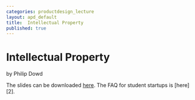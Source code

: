 ```yaml
---
categories: productdesign_lecture
layout: apd_default
title:  Intellectual Property
published: true
---
```


# Intellectual Property
by Philip Dowd
  
The slides can be downloaded [here][1]. The FAQ for student startups is [here][2].

[1]: /_teaching/AzTEIPpresentation.pdf
[3]: /_teaching/startupfaq.docx